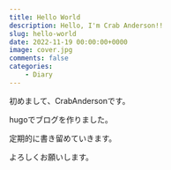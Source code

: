```yaml
---
title: Hello World
description: Hello, I'm Crab Anderson!!
slug: hello-world
date: 2022-11-19 00:00:00+0000
image: cover.jpg
comments: false
categories:
    - Diary
---
```


初めまして、CrabAndersonです。

hugoでブログを作りました。

定期的に書き留めていきます。

よろしくお願いします。